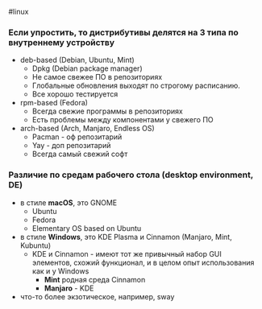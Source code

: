 #linux 
### Если упростить, то дистрибутивы делятся на 3 типа по внутреннему устройству
- deb-based (Debian, Ubuntu, Mint)
	- Dpkg (Debian package manager)
	- Не самое свежее ПО в репозиториях
	- Глобальные обновления выходят по строгому расписанию.
	- Все хорошо тестируется
- rpm-based (Fedora)
	- Всегда свежие программы в репозиториях
	- Есть проблемы между компонентами у свежего ПО
- arch-based (Arch, Manjaro, Endless OS)
	- Pacman - оф репозитарий
	- Yay - доп репозитарий
	- Всегда самый свежий софт

### Различие по средам рабочего стола (desktop environment, DE)
- в стиле **macOS**, это GNOME 
	- Ubuntu
	- Fedora
	- Elementary OS based on Ubuntu
- в стиле **Windows**, это KDE Plasma и Cinnamon (Manjaro, Mint, Kubuntu) 
	- KDE и Cinnamon - имеют тот же привычный набор GUI элементов, схожий функционал, и в целом опыт использования как и у Windows
		- **Mint** родная среда Cinnamon
		- **Manjaro** - KDE
- что-то более экзотическое, например, sway 